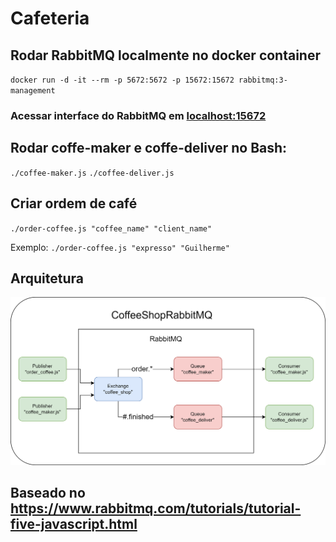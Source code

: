 # Cafeteria

## Rodar RabbitMQ localmente no docker container
`docker run -d -it --rm -p 5672:5672 -p 15672:15672 rabbitmq:3-management`
### Acessar interface do RabbitMQ em [localhost:15672](http://localhost:15672/)

## Rodar coffe-maker e coffe-deliver no Bash:
`./coffee-maker.js`
`./coffee-deliver.js`

## Criar ordem de café
`./order-coffee.js "coffee_name" "client_name"`

Exemplo: `./order-coffee.js "expresso" "Guilherme"`

## Arquitetura
![Arquitetura](./CoffeeShopArchitecture.png)

## Baseado no https://www.rabbitmq.com/tutorials/tutorial-five-javascript.html